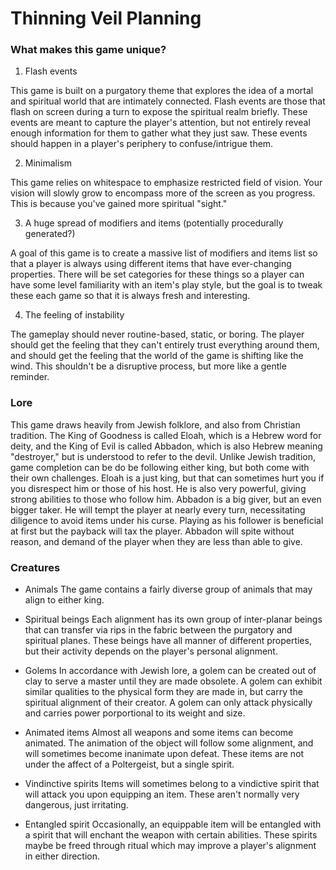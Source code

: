 # Thinning Veil Planning

### What makes this game unique?

1. Flash events

This game is built on a purgatory theme that explores the idea of a mortal and spiritual world that are intimately connected. Flash events are those that flash on screen during a turn to expose the spiritual realm briefly. These events are meant to capture the player's attention, but not entirely reveal enough information for them to gather what they just saw. These events should happen in a player's periphery to confuse/intrigue them.

2. Minimalism

This game relies on whitespace to emphasize restricted field of vision. Your vision will slowly grow to encompass more of the screen as you progress. This is because you've gained more spiritual "sight."

3. A huge spread of modifiers and items (potentially procedurally generated?)

A goal of this game is to create a massive list of modifiers and items list so that a player is always using different items that have ever-changing properties. There will be set categories for these things so a player can have some level familiarity with an item's play style, but the goal is to tweak these each game so that it is always fresh and interesting.

4. The feeling of instability

The gameplay should never routine-based, static, or boring. The player should get the feeling that they can't entirely trust everything around them, and should get the feeling that the world of the game is shifting like the wind. This shouldn't be a disruptive process, but more like a gentle reminder.

### Lore

This game draws heavily from Jewish folklore, and also from Christian tradition. The King of Goodness is called Eloah, which is a Hebrew word for deity, and the King of Evil is called Abbadon, which is also Hebrew meaning "destroyer," but is understood to refer to the devil. Unlike Jewish tradition, game completion can be do be following either king, but both come with their own challenges. Eloah is a just king, but that can sometimes hurt you if you disrespect him or those of his host. He is also very powerful, giving strong abilities to those who follow him. Abbadon is a big giver, but an even bigger taker. He will tempt the player at nearly every turn, necessitating diligence to avoid items under his curse. Playing as his follower is beneficial at first but the payback will tax the player. Abbadon will spite without reason, and demand of the player when they are less than able to give.

### Creatures

- Animals
The game contains a fairly diverse group of animals that may align to either king.

- Spiritual beings
Each alignment has its own group of inter-planar beings that can transfer via rips in the fabric between the purgatory and spiritual planes. These beings have all manner of different properties, but their activity depends on the player's personal alignment.

- Golems
In accordance with Jewish lore, a golem can be created out of clay to serve a master until they are made obsolete. A golem can exhibit similar qualities to the physical form they are made in, but carry the spiritual alignment of their creator. A golem can only attack physically and carries power porportional to its weight and size.

- Animated items
Almost all weapons and some items can become animated. The animation of the object will follow some alignment, and will sometimes become inanimate upon defeat. These items are not under the affect of a Poltergeist, but a single spirit.

- Vindinctive spirits
Items will sometimes belong to a vindictive spirit that will attack you upon equipping an item. These aren't normally very dangerous, just irritating.

- Entangled spirit
Occasionally, an equippable item will be entangled with a spirit that will enchant the weapon with certain abilities. These spirits maybe be freed through ritual which may improve a player's alignment in either direction.

